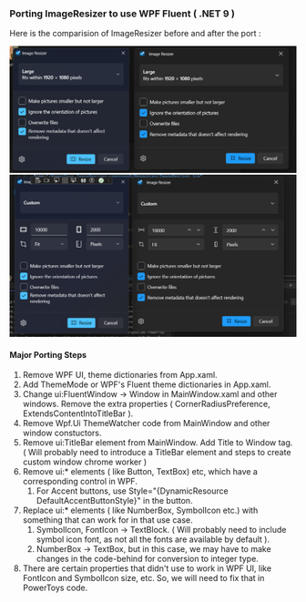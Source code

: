 ### Porting ImageResizer to use WPF Fluent ( .NET 9 )

Here is the comparision of ImageResizer before and after the port : 

![imageresizer-1](./screenshots/imageresizer-1.png)
![imageresizer-2](./screenshots/imageresizer-2.png)

#### Major Porting Steps

1. Remove WPF UI, theme dictionaries from App.xaml.
2. Add ThemeMode or WPF's Fluent theme dictionaries in App.xaml.
3. Change ui:FluentWindow -> Window in MainWindow.xaml and other windows. Remove the extra properties ( CornerRadiusPreference, ExtendsContentIntoTitleBar ).
4. Remove Wpf.Ui ThemeWatcher code from MainWindow and other window constuctors.
5. Remove ui:TitleBar element from MainWindow. Add Title to Window tag. ( Will probably need to introduce a TitleBar element and steps to create custom window chrome worker )
6. Remove ui:* elements ( like Button, TextBox) etc, which have a corresponding control in WPF.
   1. For Accent buttons, use Style="{DynamicResource DefaultAccentButtonStyle}" in the button.
7. Replace ui:* elements ( like NumberBox, SymbolIcon etc.) with something that can work for in that use case.
   1. SymbolIcon, FontIcon -> TextBlock. ( Will probably need to include symbol icon font, as not all the fonts are available by default ).
   2. NumberBox -> TextBox, but in this case, we may have to make changes in the code-behind for conversion to integer type.
8. There are certain properties that didn't use to work in WPF UI, like FontIcon and SymbolIcon size, etc. So, we will need to fix that in PowerToys code.